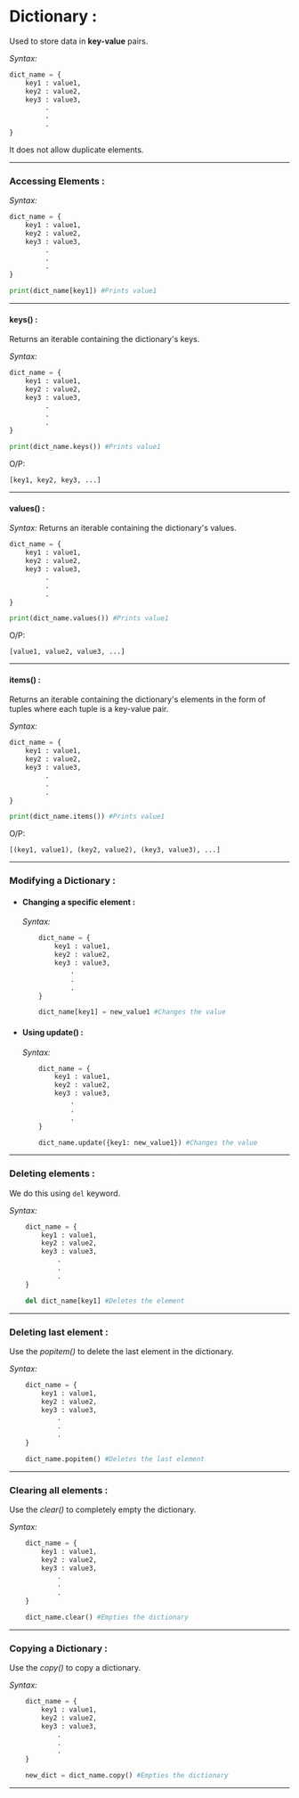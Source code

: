 # **Dictionary :**  

Used to store data in **key-value** pairs.  
 
*Syntax:*  
```python
dict_name = {
    key1 : value1,
    key2 : value2,
    key3 : value3,
         .
         .
         .
}
```  

It does not allow duplicate elements.  

___

### **Accessing Elements :**  

*Syntax:*  
```python
dict_name = {
    key1 : value1,
    key2 : value2,
    key3 : value3,
         .
         .
         .
}

print(dict_name[key1]) #Prints value1
``` 

___

#### **keys() :**  

Returns an iterable containing the dictionary's keys.  

*Syntax:* 
```python
dict_name = {
    key1 : value1,
    key2 : value2,
    key3 : value3,
         .
         .
         .
}

print(dict_name.keys()) #Prints value1
``` 

O/P:
```  
[key1, key2, key3, ...]
```
___

#### **values() :**  

*Syntax:* 
Returns an iterable containing the dictionary's values.  

```python
dict_name = {
    key1 : value1,
    key2 : value2,
    key3 : value3,
         .
         .
         .
}

print(dict_name.values()) #Prints value1
``` 

O/P:
```  
[value1, value2, value3, ...]
```
___


#### **items() :**  

Returns an iterable containing the dictionary's elements in the form of tuples where each tuple is a key-value pair.  

*Syntax:* 
```python
dict_name = {
    key1 : value1,
    key2 : value2,
    key3 : value3,
         .
         .
         .
}

print(dict_name.items()) #Prints value1
``` 

O/P:
```  
[(key1, value1), (key2, value2), (key3, value3), ...]
```
___  

### **Modifying a Dictionary :**  

* #### Changing a specific element :

    *Syntax:*  
    ```python
        dict_name = {
            key1 : value1,
            key2 : value2,
            key3 : value3,
                .
                .
                .
        }

        dict_name[key1] = new_value1 #Changes the value
    ``` 

* #### Using update() : 

    *Syntax:*  
    ```python
        dict_name = {
            key1 : value1,
            key2 : value2,
            key3 : value3,
                .
                .
                .
        }

        dict_name.update({key1: new_value1}) #Changes the value
    ``` 

___

### **Deleting elements :**  

We do this using `del` keyword.

  *Syntax:*     
```python  
    dict_name = {
        key1 : value1,
        key2 : value2,
        key3 : value3,
            .
            .
            .
    }

    del dict_name[key1] #Deletes the element
```

___


### **Deleting last element :**  

Use the *popitem()* to delete the last element in the dictionary.


  *Syntax:*     
```python  
    dict_name = {
        key1 : value1,
        key2 : value2,
        key3 : value3,
            .
            .
            .
    }

    dict_name.popitem() #Deletes the last element
```
___


### **Clearing all elements :**  

Use the *clear()* to completely empty the dictionary.


  *Syntax:*     
```python  
    dict_name = {
        key1 : value1,
        key2 : value2,
        key3 : value3,
            .
            .
            .
    }

    dict_name.clear() #Empties the dictionary
```

___

### **Copying a Dictionary :**  

Use the *copy()* to copy a dictionary.

*Syntax:*  
```python  
    dict_name = {
        key1 : value1,
        key2 : value2,
        key3 : value3,
            .
            .
            .
    }

    new_dict = dict_name.copy() #Empties the dictionary
```

___